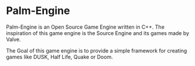 # Palm-Engine

Palm-Engine is an Open Source Game Engine written in C++. The inspiration of this game engine is the Source Engine and its games made by Valve.

The Goal of this game engine is to provide a simple framework for creating games like DUSK, Half Life, Quake or Doom.